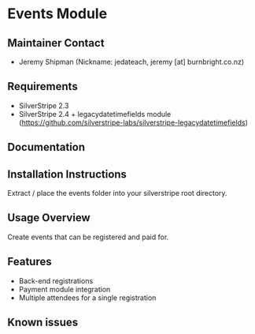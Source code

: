 # Events Module
    
## Maintainer Contact   

 * Jeremy Shipman (Nickname: jedateach, jeremy [at] burnbright.co.nz)

## Requirements

 * SilverStripe 2.3
 * SilverStripe 2.4 + legacydatetimefields module (https://github.com/silverstripe-labs/silverstripe-legacydatetimefields)

## Documentation



## Installation Instructions

Extract / place the events folder into your silverstripe root directory.

## Usage Overview

Create events that can be registered and paid for.

## Features

 * Back-end registrations
 * Payment module integration
 * Multiple attendees for a single registration

## Known issues